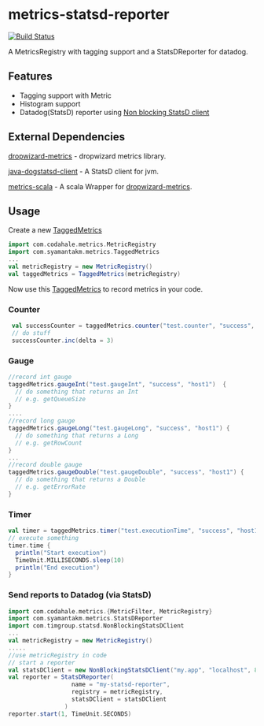 # metrics-statsd-reporter
[![Build Status](https://travis-ci.org/syamantm/metrics-statsd-reporter.svg?branch=master)](https://travis-ci.org/syamantm/metrics-statsd-reporter)

A MetricsRegistry with tagging support and a StatsDReporter for datadog. 

## Features

* Tagging support with Metric
* Histogram support
* Datadog(StatsD) reporter using [Non blocking StatsD client](https://github.com/indeedeng/java-dogstatsd-client)

## External Dependencies

[dropwizard-metrics](https://github.com/dropwizard/metrics) - dropwizard metrics library.

[java-dogstatsd-client](https://github.com/indeedeng/java-dogstatsd-client) - A StatsD client for jvm.

[metrics-scala](https://github.com/erikvanoosten/metrics-scala) -  A scala Wrapper for [dropwizard-metrics](https://github.com/dropwizard/metrics).

## Usage

Create a new [TaggedMetrics](src/main/scala/com/syamantakm/metrics/tagging/TaggedMetrics.scala)

```scala
import com.codahale.metrics.MetricRegistry
import com.syamantakm.metrics.TaggedMetrics
...
val metricRegistry = new MetricRegistry()
val taggedMetrics = TaggedMetrics(metricRegistry)
```
 
Now use this [TaggedMetrics](src/main/scala/com/syamantakm/metrics/tagging/TaggedMetrics.scala) to record metrics in your code.
 
### Counter
 
```scala
 val successCounter = taggedMetrics.counter("test.counter", "success", "host1") // "success", "host1" are tags
 // do stuff
 successCounter.inc(delta = 3)
```

### Gauge

```scala
//record int gauge
taggedMetrics.gaugeInt("test.gaugeInt", "success", "host1")  {
  // do something that returns an Int
  // e.g. getQueueSize
}
....
//record long gauge
taggedMetrics.gaugeLong("test.gaugeLong", "success", "host1") {
  // do something that returns a Long
  // e.g. getRowCount
}
...
//record double gauge
taggedMetrics.gaugeDouble("test.gaugeDouble", "success", "host1") {
  // do something that returns a Double
  // e.g. getErrorRate
}
```

### Timer

```scala
val timer = taggedMetrics.timer("test.executionTime", "success", "host1")
// execute something
timer.time {
  println("Start execution")
  TimeUnit.MILLISECONDS.sleep(10)
  println("End execution")
}
```

### Send reports to Datadog (via StatsD)

```scala
import com.codahale.metrics.{MetricFilter, MetricRegistry}
import com.syamantakm.metrics.StatsDReporter
import com.timgroup.statsd.NonBlockingStatsDClient
...
val metricRegistry = new MetricRegistry()
.....
//use metricRegistry in code
// start a reporter
val statsDClient = new NonBlockingStatsDClient("my.app", "localhost", 8098)
val reporter = StatsDReporter(
                  name = "my-statsd-reporter",
                  registry = metricRegistry,
                  statsDClient = statsDClient
                )
reporter.start(1, TimeUnit.SECONDS)
```
 
 